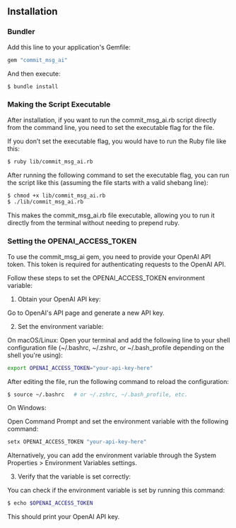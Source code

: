 ## Installation

### Bundler

Add this line to your application's Gemfile:

```ruby
gem "commit_msg_ai"
```

And then execute:

```bash
$ bundle install
```

### Making the Script Executable
After installation, if you want to run the commit_msg_ai.rb script directly from the command line, you need to set the executable flag for the file.

If you don’t set the executable flag, you would have to run the Ruby file like this:

```bash
$ ruby lib/commit_msg_ai.rb
```
After running the following command to set the executable flag, you can run the script like this (assuming the file starts with a valid shebang line):

```bash
$ chmod +x lib/commit_msg_ai.rb
$ ./lib/commit_msg_ai.rb
```
This makes the commit_msg_ai.rb file executable, allowing you to run it directly from the terminal without needing to prepend ruby.

### Setting the OPENAI_ACCESS_TOKEN
To use the commit_msg_ai gem, you need to provide your OpenAI API token. This token is required for authenticating requests to the OpenAI API.

Follow these steps to set the OPENAI_ACCESS_TOKEN environment variable:

1. Obtain your OpenAI API key:

Go to OpenAI's API page and generate a new API key.

2. Set the environment variable:

On macOS/Linux: Open your terminal and add the following line to your shell configuration file (~/.bashrc, ~/.zshrc, or ~/.bash_profile depending on the shell you're using):

```bash
export OPENAI_ACCESS_TOKEN="your-api-key-here"
```

After editing the file, run the following command to reload the configuration:

```bash
$ source ~/.bashrc   # or ~/.zshrc, ~/.bash_profile, etc.
```

On Windows:

Open Command Prompt and set the environment variable with the following command:

```cmd
setx OPENAI_ACCESS_TOKEN "your-api-key-here"
```

Alternatively, you can add the environment variable through the System Properties > Environment Variables settings.

3. Verify that the variable is set correctly:

You can check if the environment variable is set by running this command:

```bash
$ echo $OPENAI_ACCESS_TOKEN
```
This should print your OpenAI API key.
